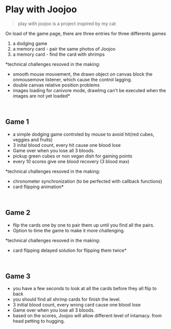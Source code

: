 # Play with Joojoo
> play with joojoo is a project inspired by my cat

On load of the game page, there are three entries for three differents games
1. a dodging game
2. a memory card - pair the same photos of Joojoo
3. a memory card - find the card with shrimps


*technical challenges resoved in the making:
- smooth mouse mouvement, the drawn object on canvas block the onmousemove listener, which cause the control lagging. 
- double canvas relative position problems
- images loading for canivore mode, drawImg can't be executed when the images are not yet loaded*


<br>

## Game 1
- a simple dodging game controled by mouse to avoid hit(red cubes, veggies and fruits)
- 3 inital blood count, every hit cause one blood lose
- Game over when you lose all 3 bloods. 
- pickup green cubes or non vegan dish for gaining points
- every 10 scores give one blood recovery (3 blood max)


*technical challenges resoved in the making:
- chronometer synchronization (to be perfected with callback functions)
- card flipping animation*

<br> 

## Game 2

- flip the cards one by one to pair them up until you find all the pairs. 
- Option to time the game to make it more challenging. 


*technical challenges resoved in the making:
- card flipping delayed solution for flipping them twice*
<br>

## Game 3
- you have a few seconds to look at all the cards before they all flip to back 
- you should find all shrimp cards for finish the level. 
- 3 initial blood count, every wrong card cause one blood lose
- Game over when you lose all 3 bloods. 
- based on the scores, Joojoo will allow different level of intamacy. from head petting to hugging. 
